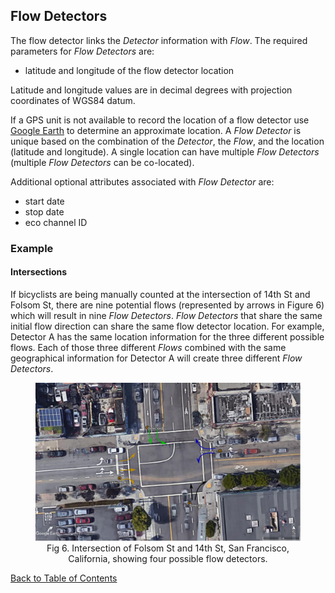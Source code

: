 ## Flow Detectors

The flow detector links the _Detector_ information with _Flow_. The required parameters for _Flow Detectors_ are:

* latitude and longitude of the flow detector location

Latitude and longitude values are in decimal degrees with projection coordinates of WGS84 datum.

If a GPS unit is not available to record the location of a flow detector use [Google Earth](https://github.com/PSUTrec/documentation/blob/master/documents/Additional-Resources.md) to determine an approximate location. A _Flow Detector_ is unique based on the combination of the _Detector_, the _Flow_, and the location (latitude and longitude). A single location can have multiple _Flow Detectors_ (multiple _Flow Detectors_ can be co-located).

Additional optional attributes associated with _Flow Detector_ are:

* start date
* stop date
* eco channel ID

### Example

#### Intersections
If bicyclists are being manually counted at the intersection of 14th St and Folsom St, there are nine potential flows (represented by arrows in Figure 6) which will result in nine _Flow Detectors_. _Flow Detectors_ that share the same initial flow direction can share the same flow detector location. For example, Detector A has the same location information for the three different possible flows. Each of those three different _Flows_ combined with the same geographical information for Detector A will create three different _Flow Detectors_.

<figure align = "center">
<img src="https://github.com/PSUTrec/documentation/blob/master/images/flowdetectors-2.png" width="700">
<figcaption>Fig 6. Intersection of Folsom St and 14th St, San Francisco, California, showing four possible flow detectors.</figcaption>
</figure>




[Back to Table of Contents](https://github.com/PSUTrec/documentation)
